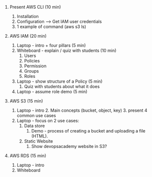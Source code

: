 1. Present AWS CLI (10 min)
   1. Installation
   2. Configuration --> Get IAM user credentials
   3. 1 example of command (aws s3 ls)

2. AWS IAM (20 min)
   1. Laptop - intro + four pillars (5 min)
   2. Whiteboard - explain / quiz with students (10 min)
      1. Users
      2. Policies
      3. Permission
      4. Groups
      5. Roles
   3. Laptop - show structure of a Policy (5 min)
      1. Quiz with students about what it does
   4. Laptop - assume role demo (5 min)


3. AWS S3 (15 min)
   1. Laptop - intro 
      2. Main concepts (bucket, object, key)
      3. present 4 common use cases
   3. Laptop - focus on 2 use cases:
      1. Data store
         1. Demo - process of creating a bucket and uploading a file (HTML).
      2. Static Website
         1. Show devopsacademy website in S3?

4. AWS RDS (15 min)
   1. Laptop - intro 
   2. Whiteboard